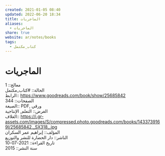 ```yaml
---  
created: 2021-01-05 08:40  
updated: 2022-06-20 18:34  
title: الماجريات  
aliases:  
  - الماجريات  
share: true  
website: ar/notes/books  
tags:  
  - كتاب_مكتمل  
---  
```

  
  
# الماجريات  
  
معالج:: 1  
الحالة:: #كتاب_مكتمل  
الرابط:: <https://www.goodreads.com/book/show/25685842>  
الصفحات:: 344  
الصيغة:: PDF, ورقي  
الغرض:: التعلم, اﻹنتاجية  
الغلاف:: <https://i.gr-assets.com/images/S/compressed.photo.goodreads.com/books/1433739169l/25685842._SX318_.jpg>  
المؤلف:: إبراهيم عمر السكران  
الناشر:: دار الحضارة للنشر والتوزيع  
تاريخ القراءة:: 2021-07-10  
سنة النشر:: 2015  
  
